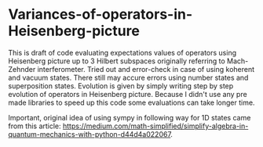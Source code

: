 # Variances-of-operators-in-Heisenberg-picture

This is draft of code evaluating expectations values of operators using Heisenberg picture up to 3 Hilbert subspaces originally referring to Mach-Zehnder interferometer. Tried out and error-check in case of using koherent and vacuum states. There still may accure errors using number states and superposition states. Evolution is given by simply writing step by step evolution of operators in Heisenberg picture. Because I didn't use any pre made libraries to speed up this code some evaluations can take longer time. 

Important, original idea of using sympy in following way for 1D states came from this article: https://medium.com/math-simplified/simplify-algebra-in-quantum-mechanics-with-python-d44d4a022067. 
